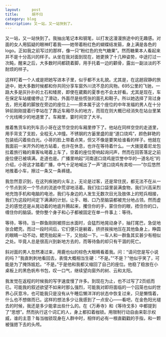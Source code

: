 ```yaml
---
layout:     post
title:      胡不归 
category: blog
description: ‍‍‍‍‍‍‍‍‍‍‍‍又一站，又一站快到了。
---
```

又一站，又一站快到了。我抽出笔记本和钢笔，以打发这漫漫旅途中的无趣感。对面的女人用狐疑的眼神盯着我——她带着粉红色的蝴蝶结发箍，身上满是各色的logo。正如我之前写过的那样，像一只“粉红色的充气糖果”。然而糖果本人看起来并不是十分高兴的样子。从坐在我对面到现在，她更换了十几种姿势，中途打过一次盹，醒来之后，大多数时间都跷着脚，用手托着一边的颧骨，露出一副淡淡的不耐烦的样子。




这样盯着一个人或是把她写进本子里，似乎都不太礼貌。尤其是，在这趟寂静的旅途中，她大多数时候都和你共同分享车窗外川流不息的风物。695公里的飞驰，一路大多是灰扑扑的土石和矮房，即使在葳蕤的夏季也不会太好看。尤其是现在，车在保定车站缓缓停止了滑动，外面尽是些慌张的面孔和鞋子。所以她选择了背过身去，把光着的脚放在旁边的座位上——原本属于这个座位的中年发福的男人在十分钟前刚刚提着行李站在了靠近车厢尽头的地方，而现在则大概已经消失在站台里某个光线稀少的地道里了。车厢里，霎时间空了大半。




推着售货车的列车员小哥在这节空空的车厢里停下了。他站在同样空空的走道里，用手背支了支脸，全程无人冲撞。不锈钢的方篓里盛的是“道口烧鸡”，颜色鲜艳的包装纸闪着些白光。小哥的脸上带着点笑，但又不像是要笑给谁看的样子。他就在我面前一米开外的地方站着，也许在休息，也许在等待着什么。一大拨提着尼龙包拉着旅行箱的乘客吆喝着上车了，空着的座位旁响起询问声，然而在回答落定之前座位便已被填满。走道也是。广播里响起“河南道口烧鸡是饮誉中华的一道名吃”的介绍，小哥这才踏着广播，中气十足地喊出了一声“道口烧鸡有卖啦——”尔后悠然地推着小车，擦过一条又一条裤缝。




我忽然意识到，在这列疾驰的火车上，无论是过客，还是常住民，都无法不在从一个节点到另一个节点的流逝中荒谬地活着。我们往口袋里装满食物，我们兴高采烈地充饱手机和电脑的电池，我们与身边的人发生无数次目光及肢体上的短兵相接，我们为这段时间定下满满的计划，让手、眼、口乃至脑袋都被充分地占领。然而虚乏的感觉还是从晃动着的地底升腾起来，攫住你的手，蒙住你的眼，捂住你的口，缠住你的脑袋。使你整个身子和心子都被固定在单一件事上：等待。




等待，等待。当一群鱼刚刚被捞出水面时，会猛烈地晃动身子，抽打尾巴，急促地张合鳃壳。而过一段时间后，它们便只是躺着，挤挤挨挨地压在其他鱼身上，睁圆的眼睛一动不动，鳃壳抬起来一下，又抬起一下。一车人和一群鱼其实甚少有相似之处。毕竟人总是很高兴到新地方去的，而等待鱼的却只有干涸的死亡。




斜对面的男人忽然凑过来，用鹿也似的棕色大眼睛看着我。问：“请问您是写小说的吗？”我直刺刺地看回去，表情大概相当生硬：“不是。”“不是？”他似乎笑了，可能是为了掩饰尴尬。“不是。”于是他和我都又缩回了自己的座位。他稳了稳放在小桌板上的黑色帆布书包，叹一口气，继续望向窗外的树、云和太阳。




我发觉在返程的时候我的写字速度慢了许多。到现在为止，也不过写了2页纸而已。可能我的叙述欲望不如来时那么强烈，可能我对即将面临的一个囚笼也似的世界心灰意冷，也可能我只是没有从午睡后懒洋洋的状态中恢复过来，只是懒惰着，什么也不想做而已。这样的想法多少让我感到了一点安心——看吧，在金色阳光褪去的时候，我还是多少能拿出些什么的。在《万寿寺》和《等待戈多》中都提到了“思想”。然而执行这个词汇的人，身上都扣着枷锁。用限制行动自由来彰示权威，谁的主意？每当枷锁现身在人群中时，相伴的必有一根直戳戳的手指，和一颗被强摁下去的头颅。<span style='color:white'>然而思想似乎是一种燃烧质，它穿过田野、横跨城市、毁灭桥梁、烧干河流。疯狂地向兔子洞进发。</span>

